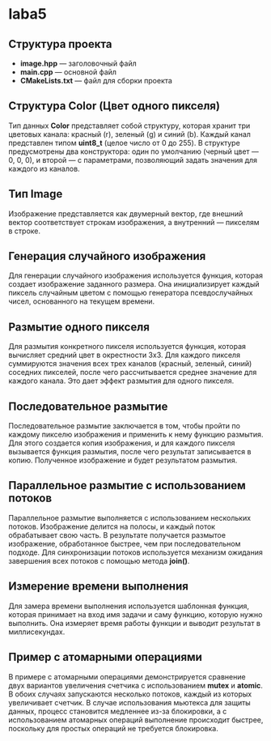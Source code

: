 # laba5

## Структура проекта

* **image.hpp** — заголовочный файл
* **main.cpp** — основной файл
* **CMakeLists.txt** — файл для сборки проекта

## Структура Color (Цвет одного пикселя)

Тип данных **Color** представляет собой структуру, которая хранит три цветовых канала: красный (r), зеленый (g) и синий (b). Каждый канал представлен типом **uint8\_t** (целое число от 0 до 255). В структуре предусмотрены два конструктора: один по умолчанию (черный цвет — 0, 0, 0), и второй — с параметрами, позволяющий задать значения для каждого из каналов.

## Тип Image

Изображение представляется как двумерный вектор, где внешний вектор соответствует строкам изображения, а внутренний — пикселям в строке.

## Генерация случайного изображения

Для генерации случайного изображения используется функция, которая создает изображение заданного размера. Она инициализирует каждый пиксель случайным цветом с помощью генератора псевдослучайных чисел, основанного на текущем времени.

## Размытие одного пикселя

Для размытия конкретного пикселя используется функция, которая вычисляет средний цвет в окрестности 3x3. Для каждого пикселя суммируются значения всех трех каналов (красный, зеленый, синий) соседних пикселей, после чего рассчитывается среднее значение для каждого канала. Это дает эффект размытия для одного пикселя.

## Последовательное размытие

Последовательное размытие заключается в том, чтобы пройти по каждому пикселю изображения и применить к нему функцию размытия. Для этого создается копия изображения, и для каждого пикселя вызывается функция размытия, после чего результат записывается в копию. Полученное изображение и будет результатом размытия.

## Параллельное размытие с использованием потоков

Параллельное размытие выполняется с использованием нескольких потоков. Изображение делится на полосы, и каждый поток обрабатывает свою часть. В результате получается размытое изображение, обработанное быстрее, чем при последовательном подходе. Для синхронизации потоков используется механизм ожидания завершения всех потоков с помощью метода **join()**.

## Измерение времени выполнения

Для замера времени выполнения используется шаблонная функция, которая принимает на вход имя задачи и саму функцию, которую нужно выполнить. Она измеряет время работы функции и выводит результат в миллисекундах.

## Пример с атомарными операциями

В примере с атомарными операциями демонстрируется сравнение двух вариантов увеличения счетчика с использованием **mutex** и **atomic**. В обоих случаях запускаются несколько потоков, каждый из которых увеличивает счетчик. В случае использования мьютекса для защиты данных, процесс становится медленнее из-за блокировки, а с использованием атомарных операций выполнение происходит быстрее, поскольку для простых операций не требуется блокировка.


